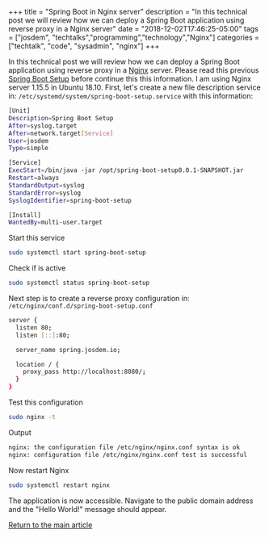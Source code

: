 +++
title =  "Spring Boot in Nginx server"
description = "In this technical post we will review how we can deploy a Spring Boot application using reverse proxy in a Nginx server"
date = "2018-12-02T17:46:25-05:00"
tags = ["josdem", "techtalks","programming","technology","Nginx"]
categories = ["techtalk", "code", "sysadmin", "nginx"]
+++

In this technical post we will review how we can deploy a Spring Boot application using reverse proxy in a [Nginx](https://www.nginx.com/) server. Please read this previous [Spring Boot Setup](/techtalk/spring/spring_boot) before continue this this information. I am using Nginx server 1.15.5 in Ubuntu 18.10. First, let's create a new file description service in: `/etc/systemd/system/spring-boot-setup.service` with this information:

```bash
[Unit]
Description=Spring Boot Setup
After=syslog.target
After=network.target[Service]
User=josdem
Type=simple

[Service]
ExecStart=/bin/java -jar /opt/spring-boot-setup0.0.1-SNAPSHOT.jar
Restart=always
StandardOutput=syslog
StandardError=syslog
SyslogIdentifier=spring-boot-setup

[Install]
WantedBy=multi-user.target
```

Start this service

```bash
sudo systemctl start spring-boot-setup
```

Check if is active

```bash
sudo systemctl status spring-boot-setup
```

Next step is to create a reverse proxy configuration in: `/etc/nginx/conf.d/spring-boot-setup.conf`

```bash
server {
  listen 80;
  listen [::]:80;

  server_name spring.josdem.io;

  location / {
    proxy_pass http://localhost:8080/;
  }
}
```

Test this configuration

```bash
sudo nginx -t
```

Output

```bash
nginx: the configuration file /etc/nginx/nginx.conf syntax is ok
nginx: configuration file /etc/nginx/nginx.conf test is successful
```

Now restart Nginx

```bash
sudo systemctl restart nginx
```

The application is now accessible. Navigate to the public domain address and the "Hello World!" message should appear.


[Return to the main article](/techtalk/sysadmin)
